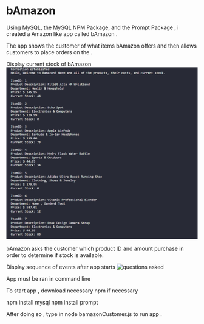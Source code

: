 # bAmazon

Using MySQL, the MySQL NPM Package, and the Prompt Package , i created a Amazon like app called bAmazon .

The app shows the customer of what items bAmazon offers and then allows customers to place orders on the .

Display current stock of bAmazon
<img src="/img/bamazonListing.PNG" alt="listing screen shot"/>

bAmazon asks the customer which product ID and amount purchase in order to determine if stock is available.


Display sequence of events after app starts
<img src="/img/promptForisting.PNG" alt="questions asked"/>

App must be ran in command line

To start app , download necessary npm if necessary

npm install mysql
npm install prompt

After doing so , type in node bamazonCustomer.js to run app .


